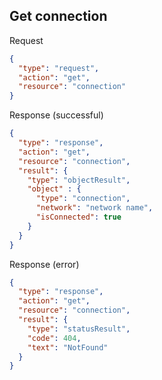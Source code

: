 ## Get connection
Request
```json
{
  "type": "request",
  "action": "get",
  "resource": "connection"
}
```
Response (successful)
```json
{
  "type": "response",
  "action": "get",
  "resource": "connection",
  "result": {
    "type": "objectResult",
    "object" : {
      "type": "connection",
      "network": "network name",
      "isConnected": true
    }
  }
}
```
Response (error)
```json
{
  "type": "response",
  "action": "get",
  "resource": "connection",
  "result": {
    "type": "statusResult",
    "code": 404,
    "text": "NotFound"
  }
}
```
